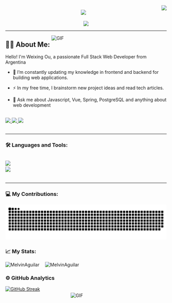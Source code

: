 <img align="right" src="https://visitor-badge.laobi.icu/badge?page_id=WeixingOu.WeixingOu" />

<p align="center">
    <img src="https://readme-typing-svg.herokuapp.com/?font=Righteous&&color=524945&size=35&center=true&vCenter=true&width=500&height=70&duration=4000&lines=Hi+There!+👋;+I'm+Weixing+Ou!;" />
</p>

<p align="center">
  <img align="center" src="https://i.imgur.com/mg5fpZPl.jpg" height="150px" />
</p>

---

<img align="right" alt="GIF" src="https://www.thoughtwin.com/assets/img/mernstack-img.gif" width="360px" />



## 👨‍💻 About Me:

Hello! I'm Weixing Ou, a passionate Full Stack Web Developer from Argentina


- 🌱  I’m constantly updating my knowledge in frontend and backend for building web applications.

- ⚡  In my free time, I brainstorm new project ideas and read tech articles.

- 💬  Ask me about Javascript, Vue, Spring, PostgreSQL and anything about web development
    
<br>

<div align="left"> 
  <a href="weixou.f@gmail.com">
    <img src="https://img.shields.io/badge/Gmail-333333?style=for-the-badge&logo=gmail&logoColor=red" />
  </a>
  <a href="https://www.linkedin.com/in/weixingou/" target="_blank">
    <img src="https://img.shields.io/badge/LinkedIn-0077B5?style=for-the-badge&logo=linkedin&logoColor=white" target="_blank" />
  </a>
  <a href="#" target="_blank">
     <img src="https://img.shields.io/badge/Portfolio-FF5722?style=for-the-badge&logo=todoist&logoColor=white" target="_blank" /> 
  </a>
</div>

<br>

---

### 🛠️ Languages and Tools:
<br>
<div align="lfet">
    <img src="https://skillicons.dev/icons?i=figma,wordpress,vscode,idea,github,git,html,css,javascript,sass,tailwind,bootstrap" />
<br>
    <img src="https://skillicons.dev/icons?i=gulp,nodejs,python,typescript,java,spring,gradle,mysql,postgres" /><br>
</div>

<br/>

<hr/>

### 💻 My Contributions:
<img alt="snake eating my contributions" src="https://raw.githubusercontent.com/WeixingOu/WeixingOu/output/github-contribution-grid-snake.svg" />
<br/>

### 📈 My Stats:
<img src="https://github-readme-stats.vercel.app/api?username=WeixingOu&show_icons=true&theme=calm&count_private=true" alt="MelvinAguilar" width="420" style="margin-right: 10px;" />&nbsp;
<img src="https://github-readme-stats.vercel.app/api/top-langs/?username=WeixingOu&layout=compact&theme=calm" alt="MelvinAguilar" height="165">

### ⚙️ GitHub Analytics
<a href="https://github.com/WeixingOu/WeixingOu"><img src="https://streak-stats.demolab.com?user=WeixingOu" alt="GitHub Streak" /></a>
<img align="right" alt="GIF" src="https://batelec2.ph/admin/assets/gif/static/cat-programmer.gif" width="300px" style="margin-top: 20px;" />

